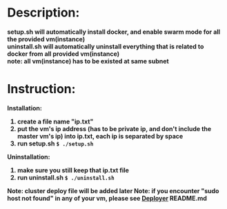 # Description:
<strong/> setup.sh <strong/> will automatically install docker, and enable swarm mode for all the provided vm(instance) <br/>
uninstall.sh will automatically uninstall everything that is related to docker from all provided vm(instance)<br/>
note: all vm(instance) has to be existed at same subnet<br/>

# Instruction:
Installation:
1. create a file name "ip.txt" <br/>
2. put the vm's ip address (has to be private ip, and don't include the master vm's ip) into ip.txt, each ip is separated by space <br/>
3. run setup.sh  ``` $ ./setup.sh ```

Uninstallation:
1. make sure you still keep that ip.txt file
2. run uninstall.sh ```$ ./uninstall.sh ```


Note: cluster deploy file will be added later
Note: if you encounter "sudo host not found" in any of your vm, please see [Deployer](https://github.com/Zhipeng-Chang/CMPUT-401-Winter-2018/tree/master/Deployer) README.md
